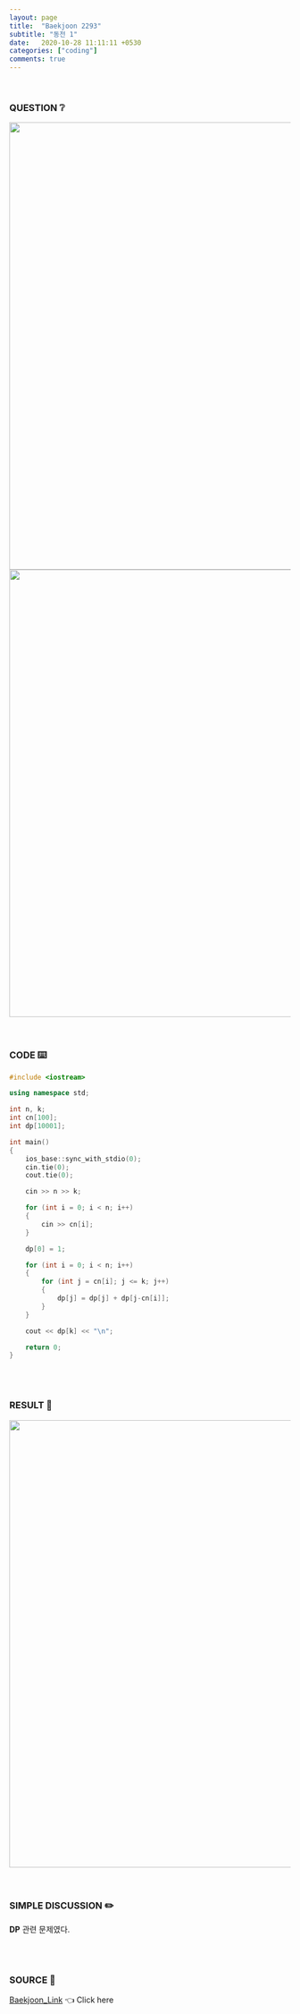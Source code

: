 ```yaml
---
layout: page
title:  "Baekjoon 2293"
subtitle: "동전 1"
date:   2020-10-28 11:11:11 +0530
categories: ["coding"]
comments: true
---
```


<br>

### QUESTION ❔

<img src="{{ '/assets/baekjoon/2293.jpg' }}" style="width: 800px; height: auto; margin-left: auto; margin-right: auto; display: block;">
<img src="{{ '/assets/baekjoon/2293a.jpg' }}" style="width: 800px; height: auto; margin-left: auto; margin-right: auto; display: block;">  

<br>
<br>

### CODE ⌨️

```c++
#include <iostream>

using namespace std;

int n, k;
int cn[100];
int dp[10001];

int main()
{
	ios_base::sync_with_stdio(0);
	cin.tie(0);
	cout.tie(0);

	cin >> n >> k;

	for (int i = 0; i < n; i++)
	{
		cin >> cn[i];
	}

	dp[0] = 1;

	for (int i = 0; i < n; i++)
	{
		for (int j = cn[i]; j <= k; j++)
		{
			dp[j] = dp[j] + dp[j-cn[i]];
		}
	}

	cout << dp[k] << "\n";

	return 0;
}
```  

<br>
<br>

### RESULT 💛

<img src="{{ '/assets/baekjoon/2293r.jpg' }}" style="width: 800px; height: auto; margin-left: auto; margin-right: auto; display: block;">  

<br>
<br>

### SIMPLE DISCUSSION ✏️

**DP** 관련 문제였다.  

<br>
<br>

### SOURCE 💎

[Baekjoon_Link][link] 👈 Click here  

<br>
<br>
<br>

<script src="https://utteranc.es/client.js"
        repo="DCherish/DCherish.github.io"
        issue-term="pathname"
        theme="boxy-light"
        crossorigin="anonymous"
        async>
</script>

[link]: https://www.acmicpc.net/problem/2293